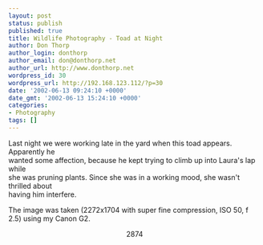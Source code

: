 ```yaml
---
layout: post
status: publish
published: true
title: Wildlife Photography - Toad at Night
author: Don Thorp
author_login: donthorp
author_email: don@donthorp.net
author_url: http://www.donthorp.net
wordpress_id: 30
wordpress_url: http://192.168.123.112/?p=30
date: '2002-06-13 09:24:10 +0000'
date_gmt: '2002-06-13 15:24:10 +0000'
categories:
- Photography
tags: []
---
```

<p>
Last night we were working late in the yard when this toad appears. Apparently he<br />
wanted some affection, because he kept trying to climb up into Laura's lap while<br />
she was pruning plants. Since she was in a working mood, she wasn't thrilled about<br />
having him interfere.</p>
<p>
The image was taken (2272x1704 with super fine compression, ISO 50, f 2.5) using my Canon G2.</p>
<p align="center"><wpg2>2874</wpg2></p>
